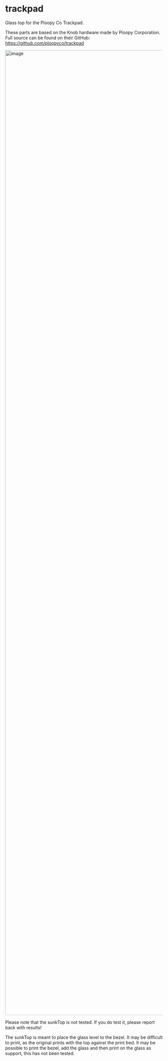 # trackpad
Glass top for the Ploopy Co Trackpad.  

These parts are based on the Knob hardware made by Ploopy Corporation. Full source can be found on their GitHub: https://github.com/ploopyco/trackpad

<img width="4080" height="3072" alt="image" src="https://github.com/user-attachments/assets/35f2a1be-3f9b-41ac-b1e6-b42296d3b469" />


Please note that the sunkTop is not tested. If you do test it, please report back with results!

The sunkTop is meant to place the glass level to the bezel. It may be difficult to print, as the original prints with the top against the print bed. It may be possible to print the bezel, add the glass and then print on the glass as support, this has not been tested.

